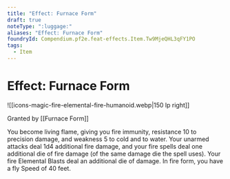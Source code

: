 ```yaml
---
title: "Effect: Furnace Form"
draft: true
noteType: ":luggage:"
aliases: "Effect: Furnace Form"
foundryId: Compendium.pf2e.feat-effects.Item.Tw9MjeQHL3qFY1PO
tags:
  - Item
---
```


# Effect: Furnace Form
![[icons-magic-fire-elemental-fire-humanoid.webp|150 lp right]]

Granted by [[Furnace Form]]

You become living flame, giving you fire immunity, resistance 10 to precision damage, and weakness 5 to cold and to water. Your unarmed attacks deal 1d4 additional fire damage, and your fire spells deal one additional die of fire damage (of the same damage die the spell uses). Your fire Elemental Blasts deal an additional die of damage. In fire form, you have a fly Speed of 40 feet.
